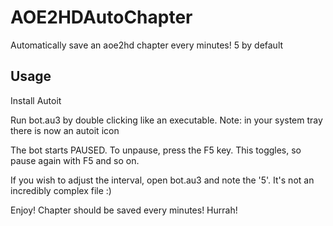 AOE2HDAutoChapter
=================

Automatically save an aoe2hd chapter every <period> minutes! 5 by default

Usage
-----

Install Autoit

Run bot.au3 by double clicking like an executable. Note: in your system tray there is now an autoit icon

The bot starts PAUSED. To unpause, press the F5 key. This toggles, so pause again with F5 and so on.

If you wish to adjust the interval, open bot.au3 and note the '5'. It's not an incredibly complex file :)

Enjoy! Chapter should be saved every <period> minutes! Hurrah!
